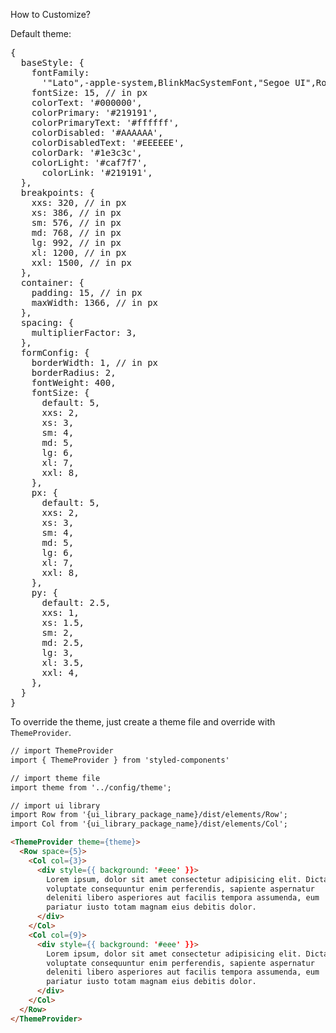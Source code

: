 How to Customize?

Default theme:

<pre>
{
  baseStyle: {
    fontFamily:
      '"Lato",-apple-system,BlinkMacSystemFont,"Segoe UI",Roboto,"Helvetica Neue",Arial,sans-serif',
    fontSize: 15, // in px
    colorText: '#000000',
    colorPrimary: '#219191',
    colorPrimaryText: '#ffffff',
    colorDisabled: '#AAAAAA',
    colorDisabledText: '#EEEEEE',
    colorDark: '#1e3c3c',
    colorLight: '#caf7f7',
	  colorLink: '#219191',
  },
  breakpoints: {
    xxs: 320, // in px
    xs: 386, // in px
    sm: 576, // in px
    md: 768, // in px
    lg: 992, // in px
    xl: 1200, // in px
    xxl: 1500, // in px
  },
  container: {
    padding: 15, // in px
    maxWidth: 1366, // in px
  },
  spacing: {
    multiplierFactor: 3,
  },
  formConfig: {
    borderWidth: 1, // in px
    borderRadius: 2,
    fontWeight: 400,
    fontSize: {
      default: 5,
      xxs: 2,
      xs: 3,
      sm: 4,
      md: 5,
      lg: 6,
      xl: 7,
      xxl: 8,
    },
    px: {
      default: 5,
      xxs: 2,
      xs: 3,
      sm: 4,
      md: 5,
      lg: 6,
      xl: 7,
      xxl: 8,
    },
    py: {
      default: 2.5,
      xxs: 1,
      xs: 1.5,
      sm: 2,
      md: 2.5,
      lg: 3,
      xl: 3.5,
      xxl: 4,
    },
  }
}
</pre>

To override the theme, just create a theme file and override with `ThemeProvider`.

```markdown
// import ThemeProvider
import { ThemeProvider } from 'styled-components'

// import theme file
import theme from '../config/theme';

// import ui library
import Row from '{ui_library_package_name}/dist/elements/Row';
import Col from '{ui_library_package_name}/dist/elements/Col';

<ThemeProvider theme={theme}>
  <Row space={5}>
    <Col col={3}>
      <div style={{ background: '#eee' }}>
        Lorem ipsum, dolor sit amet consectetur adipisicing elit. Dicta
        voluptate consequuntur enim perferendis, sapiente aspernatur
        deleniti libero asperiores aut facilis tempora assumenda, eum
        pariatur iusto totam magnam eius debitis dolor.
      </div>
    </Col>
    <Col col={9}>
      <div style={{ background: '#eee' }}>
        Lorem ipsum, dolor sit amet consectetur adipisicing elit. Dicta
        voluptate consequuntur enim perferendis, sapiente aspernatur
        deleniti libero asperiores aut facilis tempora assumenda, eum
        pariatur iusto totam magnam eius debitis dolor.
      </div>
    </Col>
  </Row>
</ThemeProvider>
```
